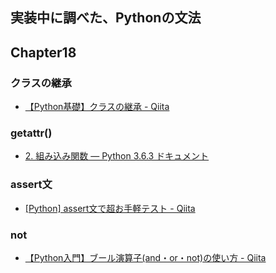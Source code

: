## 実装中に調べた、Pythonの文法

## Chapter18

### クラスの継承
* [【Python基礎】クラスの継承 - Qiita](https://qiita.com/Tocyuki/items/155ec12bcd087803c817#%E7%B6%99%E6%89%BF%E3%81%AE%E4%BD%9C%E6%88%90)

### getattr()
* [2. 組み込み関数 — Python 3.6.3 ドキュメント](https://docs.python.jp/3/library/functions.html#getattr)


### assert文
* [[Python] assert文で超お手軽テスト - Qiita](https://qiita.com/nannoki/items/15004992b6bb5637a9cd)

### not
* [【Python入門】ブール演算子(and・or・not)の使い方 - Qiita](https://qiita.com/Morio/items/ea3710b5411fc18e20d7#not%E3%81%AB%E3%81%A4%E3%81%84%E3%81%A6)










